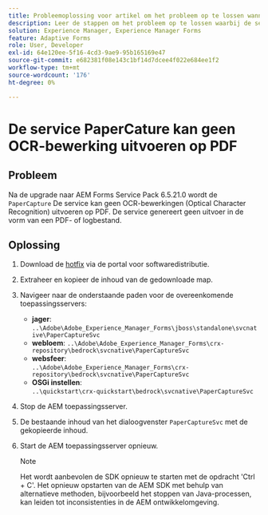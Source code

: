 ```yaml
---
title: Probleemoplossing voor artikel om het probleem op te lossen wanneer de PaperCapture-service geen OCR-bewerkingen (Optical Character Recognition) op PDF uitvoert.
description: Leer de stappen om het probleem op te lossen waarbij de service Documentdigitalisering geen OCR-bewerkingen (Optical Character Recognition) uitvoert op PDF.
solution: Experience Manager, Experience Manager Forms
feature: Adaptive Forms
role: User, Developer
exl-id: 64e120ee-5f16-4cd3-9ae9-95b165169e47
source-git-commit: e682381f08e143c1bf14d7dcee4f022e684ee1f2
workflow-type: tm+mt
source-wordcount: '176'
ht-degree: 0%

---
```



# De service PaperCature kan geen OCR-bewerking uitvoeren op PDF

## Probleem

Na de upgrade naar AEM Forms Service Pack 6.5.21.0 wordt de `PaperCapture` De service kan geen OCR-bewerkingen (Optical Character Recognition) uitvoeren op PDF. De service genereert geen uitvoer in de vorm van een PDF- of logbestand.

## Oplossing

1. Download de [hotfix](https://nam04.safelinks.protection.outlook.com/?url=https%3A%2F%2Fexperience.adobe.com%2F%23%2Fdownloads%2Fcontent%2Fsoftware-distribution%2Fen%2Faem.html%3Fpackage%3D%2Fcontent%2Fsoftware-distribution%2Fen%2Fdetails.html%2Fcontent%2Fdam%2Faem%2Fpublic%2Fadobe%2Fpackages%2Fcq650%2Fhotfix%2FPaperCaptureSvc.zip&amp;data=05%7C02%7Cruchitas%40adobe.com%7Cf50f80aab6994875271a08dc91f2f137%7Cfa7b1b5a7b34438794aed2c178decee1%7C0%7C0%7C638545719814675925%7CUnknown%7CTWFpbGZsb3d8eyJWIjoiMC4wLjAwMDAiLCJQIjoiV2luMzIiLCJBTiI6Ik1haWwiLCJXVCI6Mn0%3D%7C0%7C%7C%7C&amp;sdata=9pTrMfiMD%2B5kQezxsZwTdOmaaktxURR99d7f6wHr%2FWQ%3D&amp;reserved=0) via de portal voor softwaredistributie.
1. Extraheer en kopieer de inhoud van de gedownloade map.
1. Navigeer naar de onderstaande paden voor de overeenkomende toepassingsservers:
   * **jager**:
     `..\Adobe\Adobe_Experience_Manager_Forms\jboss\standalone\svcnative\PaperCaptureSvc`
   * **webloem**:
     `..\Adobe\Adobe_Experience_Manager_Forms\crx-repository\bedrock\svcnative\PaperCaptureSvc`
   * **websfeer**:\
     `..\Adobe\Adobe_Experience_Manager_Forms\crx-repository\bedrock\svcnative\PaperCaptureSvc`
   * **OSGi instellen**:\
     `..\quickstart\crx-quickstart\bedrock\svcnative\PaperCaptureSvc`
1. Stop de AEM toepassingsserver.
1. De bestaande inhoud van het dialoogvenster `PaperCaptureSvc` met de gekopieerde inhoud.
1. Start de AEM toepassingsserver opnieuw.

   >[!NOTE]
   >
   > Het wordt aanbevolen de SDK opnieuw te starten met de opdracht &#39;Ctrl + C&#39;. Het opnieuw opstarten van de AEM SDK met behulp van alternatieve methoden, bijvoorbeeld het stoppen van Java-processen, kan leiden tot inconsistenties in de AEM ontwikkelomgeving.
